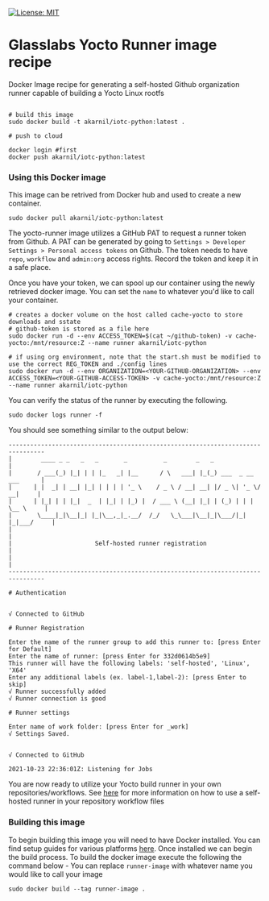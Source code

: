 [![License: MIT](https://img.shields.io/badge/License-MIT-yellow.svg)](https://opensource.org/licenses/MIT)
# Glasslabs Yocto Runner image recipe
Docker Image recipe for generating a self-hosted Github organization runner capable of building a Yocto Linux rootfs

```console

# build this image
sudo docker build -t akarnil/iotc-python:latest .

# push to cloud

docker login #first
docker push akarnil/iotc-python:latest

```


### Using this Docker image
This image can be retrived from Docker hub and used to create a new container.
```console
sudo docker pull akarnil/iotc-python:latest
```

The yocto-runner image utilizes a GitHub PAT to request a runner token from Github. A PAT can be generated by going to ```Settings > Developer Settings > Personal access tokens``` on Github. The token needs to have ```repo```, ```workflow``` and ```admin:org``` access rights. Record the token and keep it in a safe place.

Once you have your token, we can spool up our container using the newly retrieved docker image. You can set the ```name``` to whatever you'd like to call your container.
```console
# creates a docker volume on the host called cache-yocto to store downloads and sstate
# github-token is stored as a file here
sudo docker run -d --env ACCESS_TOKEN=$(cat ~/github-token) -v cache-yocto:/mnt/resource:Z --name runner akarnil/iotc-python

# if using org environment, note that the start.sh must be modified to use the correct REG_TOKEN and ./config lines
sudo docker run -d --env ORGANIZATION=<YOUR-GITHUB-ORGANIZATION> --env ACCESS_TOKEN=<YOUR-GITHUB-ACCESS-TOKEN> -v cache-yocto:/mnt/resource:Z --name runner akarnil/iotc-python
```

You can verify the status of the runner by executing the following.
```console
sudo docker logs runner -f
```

You should see something similar to the output below:
```console
--------------------------------------------------------------------------------
|        ____ _ _   _   _       _          _        _   _                      |
|       / ___(_) |_| | | |_   _| |__      / \   ___| |_(_) ___  _ __  ___      |
|      | |  _| | __| |_| | | | | '_ \    / _ \ / __| __| |/ _ \| '_ \/ __|     |
|      | |_| | | |_|  _  | |_| | |_) |  / ___ \ (__| |_| | (_) | | | \__ \     |
|       \____|_|\__|_| |_|\__,_|_.__/  /_/   \_\___|\__|_|\___/|_| |_|___/     |
|                                                                              |
|                       Self-hosted runner registration                        |
|                                                                              |
--------------------------------------------------------------------------------

# Authentication


√ Connected to GitHub

# Runner Registration

Enter the name of the runner group to add this runner to: [press Enter for Default]
Enter the name of runner: [press Enter for 332d0614b5e9]
This runner will have the following labels: 'self-hosted', 'Linux', 'X64'
Enter any additional labels (ex. label-1,label-2): [press Enter to skip]
√ Runner successfully added
√ Runner connection is good

# Runner settings

Enter name of work folder: [press Enter for _work]
√ Settings Saved.


√ Connected to GitHub

2021-10-23 22:36:01Z: Listening for Jobs
```

You are now ready to utilize your Yocto build runner in your own repositories/workflows. See [here](https://docs.github.com/en/actions/hosting-your-own-runners/using-self-hosted-runners-in-a-workflow) for more information on how to use a self-hosted runner in your repository workflow files

### Building this image
To begin building this image you will need to have Docker installed. You can find setup guides for various platforms [here](https://docs.docker.com/get-docker/). Once installed we can begin the build process. To build the docker image execute the following the command below - You can replace ```runner-image``` with whatever name you would like to call your image
```console
sudo docker build --tag runner-image .
```
